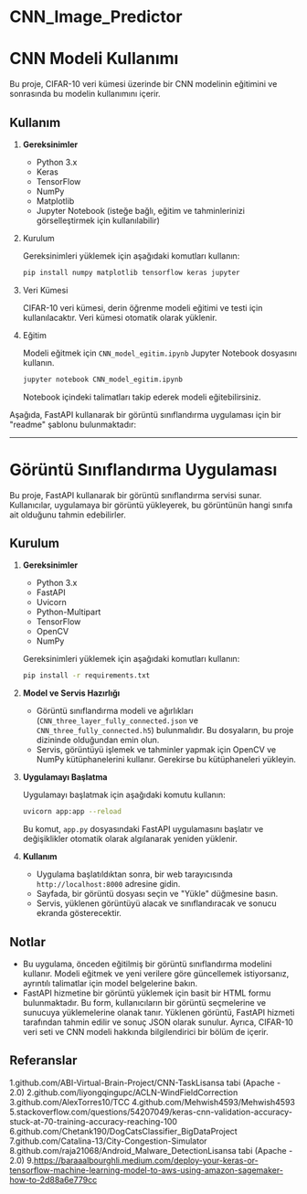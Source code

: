 # CNN_Image_Predictor

# CNN Modeli Kullanımı

Bu proje, CIFAR-10 veri kümesi üzerinde bir CNN modelinin eğitimini ve sonrasında bu modelin kullanımını içerir.

## Kullanım

1. **Gereksinimler**

   - Python 3.x
   - Keras
   - TensorFlow
   - NumPy
   - Matplotlib
   - Jupyter Notebook (isteğe bağlı, eğitim ve tahminlerinizi görselleştirmek için kullanılabilir)

2. Kurulum

   Gereksinimleri yüklemek için aşağıdaki komutları kullanın:

   ```bash
   pip install numpy matplotlib tensorflow keras jupyter
   ```

3. Veri Kümesi

   CIFAR-10 veri kümesi, derin öğrenme modeli eğitimi ve testi için kullanılacaktır. Veri kümesi otomatik olarak yüklenir.

4. Eğitim

   Modeli eğitmek için `CNN_model_egitim.ipynb` Jupyter Notebook dosyasını kullanın.

   ```bash
   jupyter notebook CNN_model_egitim.ipynb
   ```

   Notebook içindeki talimatları takip ederek modeli eğitebilirsiniz.


Aşağıda, FastAPI kullanarak bir görüntü sınıflandırma uygulaması için bir "readme" şablonu bulunmaktadır:

---

# Görüntü Sınıflandırma Uygulaması

Bu proje, FastAPI kullanarak bir görüntü sınıflandırma servisi sunar. Kullanıcılar, uygulamaya bir görüntü yükleyerek, bu görüntünün hangi sınıfa ait olduğunu tahmin edebilirler.

## Kurulum

1. **Gereksinimler**

   - Python 3.x
   - FastAPI
   - Uvicorn
   - Python-Multipart
   - TensorFlow
   - OpenCV
   - NumPy

   Gereksinimleri yüklemek için aşağıdaki komutları kullanın:

   ```bash
   pip install -r requirements.txt
   ```

2. **Model ve Servis Hazırlığı**

   - Görüntü sınıflandırma modeli ve ağırlıkları (`CNN_three_layer_fully_connected.json` ve `CNN_three_fully_connected.h5`) bulunmalıdır. Bu dosyaların, bu proje dizininde olduğundan emin olun.
   - Servis, görüntüyü işlemek ve tahminler yapmak için OpenCV ve NumPy kütüphanelerini kullanır. Gerekirse bu kütüphaneleri yükleyin.

3. **Uygulamayı Başlatma**

   Uygulamayı başlatmak için aşağıdaki komutu kullanın:

   ```bash
   uvicorn app:app --reload
   ```

   Bu komut, `app.py` dosyasındaki FastAPI uygulamasını başlatır ve değişiklikler otomatik olarak algılanarak yeniden yüklenir.

4. **Kullanım**

   - Uygulama başlatıldıktan sonra, bir web tarayıcısında `http://localhost:8000` adresine gidin.
   - Sayfada, bir görüntü dosyası seçin ve "Yükle" düğmesine basın.
   - Servis, yüklenen görüntüyü alacak ve sınıflandıracak ve sonucu ekranda gösterecektir.

## Notlar
- Bu uygulama, önceden eğitilmiş bir görüntü sınıflandırma modelini kullanır. Modeli eğitmek ve yeni verilere göre güncellemek istiyorsanız, ayrıntılı talimatlar için model belgelerine bakın.
- FastAPI hizmetine bir görüntü yüklemek için basit bir HTML formu bulunmaktadır. Bu form, kullanıcıların bir görüntü seçmelerine ve sunucuya yüklemelerine olanak tanır. Yüklenen görüntü, FastAPI hizmeti tarafından tahmin edilir ve sonuç JSON olarak sunulur. Ayrıca, CIFAR-10 veri seti ve CNN modeli hakkında bilgilendirici bir bölüm de içerir.
  
## Referanslar
1.github.com/ABI-Virtual-Brain-Project/CNN-TaskLisansa tabi (Apache - 2.0)
2.github.com/liyongqingupc/ACLN-WindFieldCorrection
3.github.com/AlexTorres10/TCC
4.github.com/Mehwish4593/Mehwish4593
5.stackoverflow.com/questions/54207049/keras-cnn-validation-accuracy-stuck-at-70-training-accuracy-reaching-100
6.github.com/Chetank190/DogCatsClassifier_BigDataProject
7.github.com/Catalina-13/City-Congestion-Simulator
8.github.com/raja21068/Android_Malware_DetectionLisansa tabi (Apache - 2.0)
9.https://baraaalbourghli.medium.com/deploy-your-keras-or-tensorflow-machine-learning-model-to-aws-using-amazon-sagemaker-how-to-2d88a6e779cc
